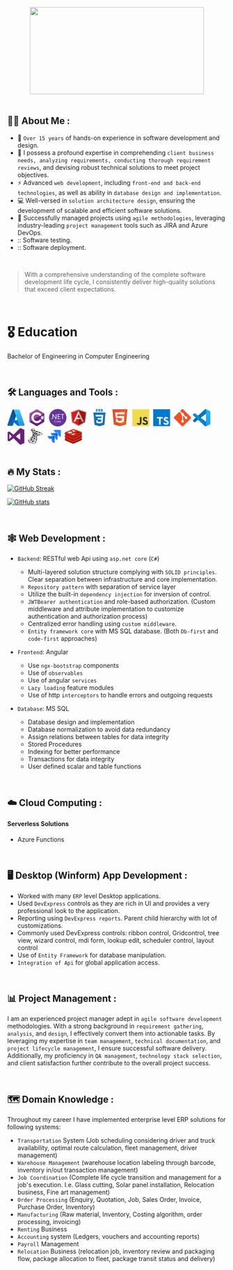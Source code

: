 <div id="header" align="center">  
<div align="center">
  <img src="https://media.giphy.com/media/dWesBcTLavkZuG35MI/giphy.gif" width="400" height="200"/>
</div>
  <!--
  <div id="badges">
    <a href="your-linkedin-URL">
      <img src="https://img.shields.io/badge/LinkedIn-blue?style=for-the-badge&logo=linkedin&logoColor=white" alt="LinkedIn Badge"/>
    </a>
    <a href="your-youtube-URL">
      <img src="https://img.shields.io/badge/YouTube-red?style=for-the-badge&logo=youtube&logoColor=white" alt="Youtube Badge"/>
    </a>
    <a href="your-twitter-URL">
      <img src="https://img.shields.io/badge/Twitter-blue?style=for-the-badge&logo=twitter&logoColor=white" alt="Twitter Badge"/>
    </a>
  </div>
   -->
  <div><img src="https://komarev.com/ghpvc/?username=ManrajPatel85&style=flat-square&color=blue" alt=""/></div>
</div>


## :man_technologist: About Me :
- :date: `Over 15 years` of hands-on experience in software development and design.
- :seedling: I possess a profound expertise in comprehending `client business needs, analyzing requirements, conducting thorough requirement reviews`, and devising robust technical solutions to meet project objectives.
- :zap: Advanced `web development`, including `front-end and back-end technologies`, as well as ability in `database design and implementation`.
- :computer: Well-versed in `solution architecture design`, ensuring the development of scalable and efficient software solutions.
- :green_book: Successfully managed projects using `agile methodologies`, leveraging industry-leading `project management` tools such as JIRA and Azure DevOps.
- :: Software testing.
- :: Software deployment.

</br>

> With a comprehensive understanding of the complete software development life cycle, I consistently deliver high-quality solutions that exceed client expectations.

</br>

# :medal_military: Education 
Bachelor of Engineering in Computer Engineering

</br>

## :hammer_and_wrench: Languages and Tools :
<div>
  <img src="https://github.com/devicons/devicon/blob/master/icons/azure/azure-original.svg" title="Azure" alt="Azure" width="40" height="40"/>&nbsp;
  <img src="https://github.com/devicons/devicon/blob/master/icons/csharp/csharp-original.svg" title="csharp" alt="csharp" width="40" height="40"/>&nbsp;
  <img src="https://github.com/devicons/devicon/blob/master/icons/dotnetcore/dotnetcore-original.svg" title="dotnetcore" alt="dotnetcore" width="40" height="40"/>&nbsp;
  <img src="https://github.com/devicons/devicon/blob/master/icons/angularjs/angularjs-original.svg" title="angularjs" alt="angularjs" width="40" height="40"/>&nbsp;
  <img src="https://github.com/devicons/devicon/blob/master/icons/css3/css3-plain-wordmark.svg"  title="CSS3" alt="CSS" width="40" height="40"/>&nbsp;
  <img src="https://github.com/devicons/devicon/blob/master/icons/html5/html5-original.svg" title="HTML5" alt="HTML" width="40" height="40"/>&nbsp;
  <img src="https://github.com/devicons/devicon/blob/master/icons/javascript/javascript-original.svg" title="JavaScript" alt="JavaScript" width="40" height="40"/>&nbsp;
  <img src="https://github.com/devicons/devicon/blob/master/icons/typescript/typescript-original.svg" title="typescript"  alt="typescript" width="40" height="40"/>&nbsp;
  <img src="https://github.com/devicons/devicon/blob/master/icons/git/git-original.svg" title="Git" **alt="Git" width="40" height="40"/>
  <img src="https://github.com/devicons/devicon/blob/master/icons/vscode/vscode-original.svg" title="vscode" **alt="vscode" width="40" height="40"/>
  <img src="https://github.com/devicons/devicon/blob/master/icons/visualstudio/visualstudio-plain.svg" title="visualstudio" **alt="visualstudio" width="40" height="40"/>
  <img src="https://github.com/devicons/devicon/blob/master/icons/microsoftsqlserver/microsoftsqlserver-plain.svg" title="microsoftsqlserver" **alt="microsoftsqlserver" width="40" height="40"/>
  <img src="https://github.com/devicons/devicon/blob/master/icons/jira/jira-original.svg" title="jira" **alt="jira" width="40" height="40"/>
  <img src="https://github.com/devicons/devicon/blob/master/icons/redis/redis-original.svg" title="redis" **alt="redis" width="40" height="40"/>
</div>

</br>

## :fire: My Stats :
[![GitHub Streak](http://github-readme-streak-stats.herokuapp.com?user=ManrajPatel&show_icons=true)]()

[![GitHub stats](https://github-readme-stats.vercel.app/api?username=ManrajPatel)]()

</br>

## :spider_web: Web Development :
- `Backend`: RESTful web Api using `asp.net core` (`C#`)
	- Multi-layered solution structure complying with `SOLID principles`. Clear separation between infrastructure and core implementation.
	- `Repository pattern` with separation of service layer
	- Utilize the built-in `dependency injection` for inversion of control. 
	- `JWTBearer authentication` and role-based authorization. (Custom middleware and attribute implementation to customize authentication and authorization process)
	- Centralized error handling using `custom middleware`.
	- `Entity framework core` with MS SQL database. (Both `Db-first` and `code-first` approaches)
	
- `Frontend`: Angular
	- Use `ngx-bootstrap` components
	- Use of `observables`
	- Use of angular `services`
	- `Lazy loading` feature modules
	- Use of http `interceptors` to handle errors and outgoing requests
	
- `Database`: MS SQL
	- Database design and implementation
	- Database normalization to avoid data redundancy
	- Assign relations between tables for data integrity
	- Stored Procedures
	- Indexing for better performance
	- Transactions for data integrity
  - User defined scalar and table functions

</br>

## :cloud: Cloud Computing :

#### Serverless Solutions
- Azure Functions

</br>

## :desktop_computer: Desktop (Winform) App Development :
- Worked with many `ERP` level Desktop applications.
- Used `DevExpress` controls as they are rich in UI and provides a very professional look to the application.
- Reporting using `DevExpress reports`. Parent child hierarchy with lot of customizations.
- Commonly used DevExpress controls: ribbon control, Gridcontrol, tree view, wizard control, mdi form, lookup edit, scheduler control, layout control
- Use of `Entity Framework` for database manipulation.
- `Integration of Api` for global application access.

</br>

## :bar_chart: Project Management :
I am an experienced project manager adept in `agile software development` methodologies. With a strong background in `requirement gathering`, `analysis`, and `design`, I effectively convert them into actionable tasks. By leveraging my expertise in `team management`, `technical documentation`, and `project lifecycle management`, I ensure successful software delivery. Additionally, my proficiency in `QA management`, `technology stack selection`, and client satisfaction further contribute to the overall project success.

</br>

## :world_map: Domain Knowledge :
Throughout my career I have implemented enterprise level ERP solutions for following systems:
- `Transportation` System (Job scheduling considering driver and truck availability, optimal route calculation, fleet management, driver management)
- `Warehouse Management` (warehouse location labeling through barcode, inventory in/out transaction management)
- `Job Coordination` (Complete life cycle transition and management for a job's execution. I.e. Glass cutting, Solar panel installation, Relocation business, Fine art management)
- `Order Processing` (Enquiry, Quotation, Job, Sales Order, Invoice, Purchase Order, Inventory)
- `Manufacturing` (Raw material, Inventory, Costing algorithm, order processing, invoicing)
- `Renting` Business
- `Accounting` system (Ledgers, vouchers and accounting reports) 
- `Payroll` Management
- `Relocation` Business (relocation job, inventory review and packaging flow, package allocation to fleet, package transit status and delivery)

